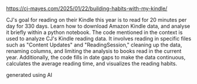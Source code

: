 https://cj-mayes.com/2025/01/22/building-habits-with-my-kindle/

CJ's goal for reading on their Kindle this year is to read for 20 minutes per day for 330 days.
Learn how to download Amazon Kindle data, and analyse it briefly within a python notebook.
The code mentioned in the context is used to analyze CJ's Kindle reading data. It involves reading in specific files such as "Content Updates" and "ReadingSession," cleaning up the data, renaming columns, and limiting the analysis to books read in the current year. Additionally, the code fills in date gaps to make the data continuous, calculates the average reading time, and visualizes the reading habits.

generated using AI
